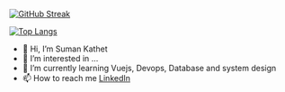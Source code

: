 [![GitHub Streak](https://streak-stats.demolab.com?user=sumankathet51&theme=dark)](https://git.io/streak-stats)

[![Top Langs](https://github-readme-stats.vercel.app/api/top-langs/?username=sumankathet51&hide=vue,html)](https://github.com/anuraghazra/github-readme-stats)



- 👋 Hi, I’m Suman Kathet
- 👀 I’m interested in ...
- 🌱 I’m currently learning Vuejs, Devops, Database and system design
- 📫 How to reach me <a href="https://www.linkedin.com/in/suman-kathet-962423141/">LinkedIn</a>


